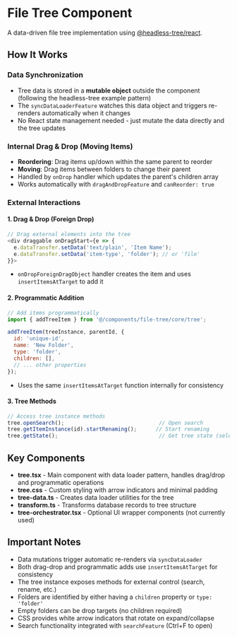 # File Tree Component

A data-driven file tree implementation using [@headless-tree/react](https://headless-tree.lukasbach.com).

## How It Works

### Data Synchronization
- Tree data is stored in a **mutable object** outside the component (following the headless-tree example pattern)
- The `syncDataLoaderFeature` watches this data object and triggers re-renders automatically when it changes
- No React state management needed - just mutate the data directly and the tree updates

### Internal Drag & Drop (Moving Items)
- **Reordering**: Drag items up/down within the same parent to reorder
- **Moving**: Drag items between folders to change their parent
- Handled by `onDrop` handler which updates the parent's children array
- Works automatically with `dragAndDropFeature` and `canReorder: true`

### External Interactions

#### 1. Drag & Drop (Foreign Drop)
```javascript
// Drag external elements into the tree
<div draggable onDragStart={e => {
  e.dataTransfer.setData('text/plain', 'Item Name');
  e.dataTransfer.setData('item-type', 'folder'); // or 'file'
}}>
```
- `onDropForeignDragObject` handler creates the item and uses `insertItemsAtTarget` to add it

#### 2. Programmatic Addition
```javascript
// Add items programmatically
import { addTreeItem } from '@/components/file-tree/core/tree';

addTreeItem(treeInstance, parentId, {
  id: 'unique-id',
  name: 'New Folder',
  type: 'folder',
  children: [],
  // ... other properties
});
```
- Uses the same `insertItemsAtTarget` function internally for consistency

#### 3. Tree Methods
```javascript
// Access tree instance methods
tree.openSearch();                              // Open search
tree.getItemInstance(id).startRenaming();      // Start renaming
tree.getState();                                // Get tree state (selected, expanded items, etc.)
```

## Key Components

- **tree.tsx** - Main component with data loader pattern, handles drag/drop and programmatic operations
- **tree.css** - Custom styling with arrow indicators and minimal padding
- **tree-data.ts** - Creates data loader utilities for the tree
- **transform.ts** - Transforms database records to tree structure
- **tree-orchestrator.tsx** - Optional UI wrapper components (not currently used)

## Important Notes

- Data mutations trigger automatic re-renders via `syncDataLoader`
- Both drag-drop and programmatic adds use `insertItemsAtTarget` for consistency
- The tree instance exposes methods for external control (search, rename, etc.)
- Folders are identified by either having a `children` property or `type: 'folder'`
- Empty folders can be drop targets (no children required)
- CSS provides white arrow indicators that rotate on expand/collapse
- Search functionality integrated with `searchFeature` (Ctrl+F to open)